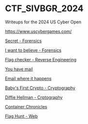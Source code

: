 # CTF_SIVBGR_2024
Writeups for the 2024 US Cyber Open

https://www.uscybergames.com/

[Secret - Forensics](01_secret.md)

[I want to believe - Forensics](02_iwanttobelieve.md)

[Flag checker - Reverse Engineering](03_flag_checker.md)

[You have mail](04_you_have_mail.md)

[Email where it happens](05_email_where_it_happens.md)

[Baby's First Crypto - Cryptography](06_baby_first_crypto.md)

[Diffie Hellman - Crptography](07_diffie-hellman.md)

[Container Chronicles]()

[Flag Hunt - Web]()

